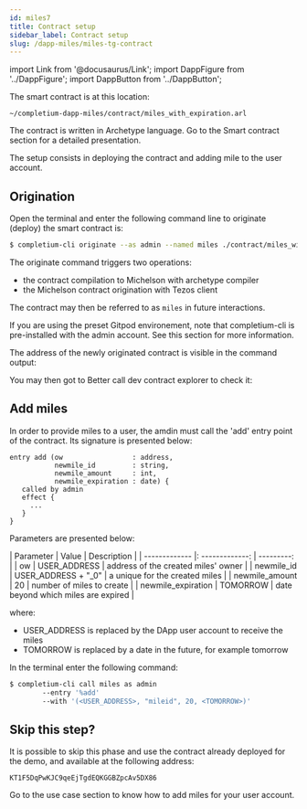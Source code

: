 ```yaml
---
id: miles7
title: Contract setup
sidebar_label: Contract setup
slug: /dapp-miles/miles-tg-contract
---
```


import Link from '@docusaurus/Link';
import DappFigure from '../DappFigure';
import DappButton from '../DappButton';

The smart contract is at this location:

`~/completium-dapp-miles/contract/miles_with_expiration.arl`

The contract is written in Archetype language. Go to the Smart contract section for a detailed presentation.

The setup consists in deploying the contract and adding mile to the user account.

## Origination

Open the <Link to="/docs/dapp-tools/gitpod#open-terminal">terminal</Link> and enter the following command line to originate (deploy) the smart contract is:

```bash
$ completium-cli originate --as admin --named miles ./contract/miles_with_expiration.arl
```

The <Link to="/docs/dapp-tools/completium-cli#deploy">originate command</Link> triggers two operations:
* the contract compilation to Michelson with archetype compiler
* the Michelson contract origination with Tezos client

The contract may then be referred to as `miles` in future interactions.

If you are using the preset <Link to="/docs/dapp-tools/gitpod">Gitpod</Link> environement, note that <Link to="/docs/dapp-tools/completium-cli">completium-cli</Link> is pre-installed with the <Link to="/docs/dapp-tools/accounts#admin-account">admin</Link> account. See this section for more information.

The address of the newly originated contract is visible in the command output:

You may then got to Better call dev contract explorer to check it:

<DappButton url="https://better-call.dev/" txt="go to better call dev"/>

## Add miles

In order to provide miles to a user, the amdin must call the 'add' entry point of the contract. Its signature is presented below:

```archetype
entry add (ow                 : address,
           newmile_id         : string,
           newmile_amount     : int,
           newmile_expiration : date) {
   called by admin
   effect {
     ...
   }
}
```

Parameters are presented below:

| Parameter | Value | Description |
| ------------- |: -------------: | ---------: |
| ow | USER_ADDRESS |  address of the created miles' owner |
| newmile_id       | USER_ADDRESS + "_0" | a unique for the created miles  |
| newmile_amount   | 20 | number of miles to create  |
| newmile_expiration | TOMORROW | date beyond which miles are expired |

where:
* USER_ADDRESS is replaced by the DApp user account to receive the miles
* TOMORROW is replaced by a date in the future, for example tomorrow

In the terminal enter the following command:

```bash
$ completium-cli call miles as admin
        --entry '%add'
        --with '(<USER_ADDRESS>, "mileid", 20, <TOMORROW>)'
```

## Skip this step?

It is possible to skip this phase and use the contract already deployed for the demo, and available at the following address:

```
KT1F5DqPwKJC9qeEjTgdEQKGGBZpcAv5DX86
```

<DappButton url="https://better-call.dev/delphinet/KT1F5DqPwKJC9qeEjTgdEQKGGBZpcAv5DX86/operations" txt="open in better call dev"/>

Go to the <Link to="/docs/dapp-miles/miles-use-case2#miles-creation-transaction">use case</Link> section to know how to add miles for your user account.

